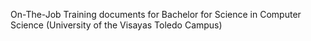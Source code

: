 On-The-Job Training documents for Bachelor for Science in Computer Science (University of the Visayas Toledo Campus)
